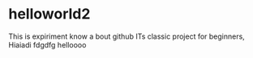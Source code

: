 # helloworld2
This is expiriment know a bout github
ITs classic project for beginners,
Hiaiadi
fdgdfg
helloooo
